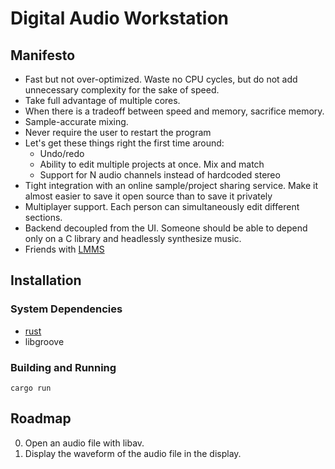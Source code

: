# Digital Audio Workstation

## Manifesto

 * Fast but not over-optimized. Waste no CPU cycles, but do not add
   unnecessary complexity for the sake of speed.
 * Take full advantage of multiple cores.
 * When there is a tradeoff between speed and memory, sacrifice memory.
 * Sample-accurate mixing.
 * Never require the user to restart the program
 * Let's get these things right the first time around:
   - Undo/redo
   - Ability to edit multiple projects at once. Mix and match
   - Support for N audio channels instead of hardcoded stereo
 * Tight integration with an online sample/project sharing service. Make it
   almost easier to save it open source than to save it privately
 * Multiplayer support. Each person can simultaneously edit different sections.
 * Backend decoupled from the UI. Someone should be able to depend only
   on a C library and headlessly synthesize music.
 * Friends with [LMMS](https://github.com/LMMS/lmms)

## Installation

### System Dependencies

 * [rust](http://rust-lang.org)
 * libgroove

### Building and Running

```
cargo run
```

## Roadmap

 0. Open an audio file with libav.
 0. Display the waveform of the audio file in the display.

